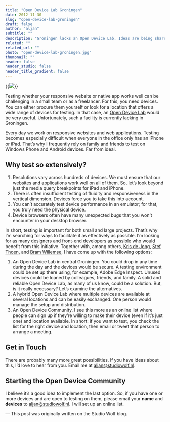 ```yaml
---
title: "Open Device Lab Groningen"
date: 2012-11-30
slug: "open-device-lab-groningen"
draft: false
author: "aljan"
subtitle: ""
description: "Groningen lacks an Open Device Lab. Ideas are being shared for a hybrid model or online community to share devices for testing. Interested? Email your devices to aljan@studiowolf.nl."
related: ""
related_url: ""
photo: "open-device-lab-groningen.jpg"
thumbnail: ""
header: false
header_studio: false
header_title_gradient: false
---
```


{{<image src="open-device-lab-groningen.jpg">}}

Testing whether your responsive website or native app works well can be challenging in a small team or as a freelancer. For this, you need devices. You can either procure them yourself or look for a location that offers a wide range of devices for testing. In that case, an [Open Device Lab](http://mobile.smashingmagazine.com/2012/09/24/establishing-an-open-device-lab/) would be very useful. Unfortunately, such a facility is currently lacking in Groningen.

Every day we work on responsive websites and web applications. Testing becomes especially difficult when everyone in the office only has an iPhone or iPad. That’s why I frequently rely on family and friends to test on Windows Phone and Android devices. Far from ideal.

## Why test so extensively?

1. Resolutions vary across hundreds of devices. We must ensure that our websites and applications work well on all of them. So, let’s look beyond just the media query breakpoints for iPad and iPhone.
2. There is often insufficient testing of fluidity and responsiveness in the vertical dimension. Devices force you to take this into account.
3. You can’t accurately test device performance in an emulator; for that, you truly need the physical device.
4. Device browsers often have many unexpected bugs that you won’t encounter in your desktop browser.

In short, testing is important for both small and large projects. That’s why I’m searching for ways to facilitate it as effectively as possible. I’m looking for as many designers and front-end developers as possible who would benefit from this initiative. Together with, among others, [Kris de Jong](http://twitter.com/krisdejong), [Stef Thoen](http://twitter.com/baardbaard), and [Bram Willemse](http://twitter.com/bramwillemse), I have come up with the following options:

1. An Open Device Lab in central Groningen. You could drop in any time during the day and the devices would be secure. A testing environment could be set up there using, for example, Adobe Edge Inspect. Unused devices could be loaned by colleagues, friends, and family. A solid and reliable Open Device Lab, as many of us know, could be a solution. But, is it really necessary? Let’s examine the alternatives.
2. A hybrid Open Device Lab where multiple devices are available at several locations and can be easily exchanged. One person would manage the setup and distribution.
3. An Open Device Community. I see this more as an online list where people can sign up if they’re willing to make their device (even if it’s just one) and location available. In short: if you want to test, you check the list for the right device and location, then email or tweet that person to arrange a meeting.

## Get in Touch

There are probably many more great possibilities. If you have ideas about this, I’d love to hear from you. Email me at [aljan@studiowolf.nl](mailto:aljan@studiowolf.nl).

## Starting the Open Device Community

I believe it’s a good idea to implement the last option. So, if you have one or more devices and are open to testing on them, please email your **name** and **devices** to [aljan@studiowolf.nl](mailto:aljan@studiowolf.nl). I will set up an online list.

— This post was originally written on the Studio Wolf blog.
